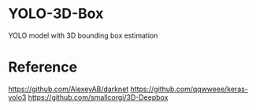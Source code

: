 # YOLO-3D-Box
YOLO model with 3D bounding box estimation


# Reference
https://github.com/AlexeyAB/darknet
https://github.com/qqwweee/keras-yolo3
https://github.com/smallcorgi/3D-Deepbox
